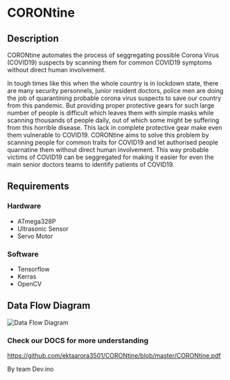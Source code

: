 # CORONtine

## Description
CORONtine automates the process of seggregating possible Corona Virus (COVID19) suspects by scanning them for common COVID19 symptoms without direct human involvement.

In tough times like this when the whole country is in lockdown state, there are many security personnels, junior resident doctors, police men are doing the job of quarantining probable corona virus suspects to save our country from this pandemic. But providing  proper protective gears for such large number of people is difficult which leaves them with simple masks while scanning thousands of people daily, out of which some might be suffering from this horrible disease. This lack in complete protective gear make even them vulnerable to COVID19. CORONtine aims to solve this problem by scanning people for common traits for COVID19 and let authorised people quarnatine them without direct human involvement. This way probable victims of COVID19 can be seggregated for making it easier for even the main senior doctors teams to identify patients of COVID19.

## Requirements
### Hardware
* ATmega328P
* Ultrasonic Sensor
* Servo Motor
### Software 
* Tensorflow
* Kerras
* OpenCV

## Data Flow Diagram
![Data Flow Diagram](https://github.com/coder-KO/Dev.ino_HackCovid19/blob/master/DFD.png)

### Check our DOCS for more understanding
https://github.com/ektaarora3501/CORONtine/blob/master/CORONtine.pdf

By team Dev.ino
